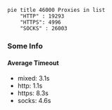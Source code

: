 
```mermaid
pie title 46000 Proxies in list
    "HTTP" : 19293
    "HTTPS": 4996
    "SOCKS" : 26003
```

### Some Info
#### Average Timeout

- mixed: 3.1s
- http: 1.1s
- https: 8.3s
- socks: 4.6s